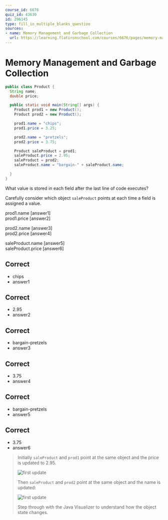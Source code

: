 ```yaml
---
course_id: 6676
quiz_id: 43630
id: 296145
type: fill_in_multiple_blanks_question
sources:
- name: Memory Management and Garbage Collection
  url: https://learning.flatironschool.com/courses/6676/pages/memory-management-and-garbage-collection
---
```


# Memory Management and Garbage Collection

```java
public class Product {
  String name;
  double price;

  public static void main(String[] args) {
    Product prod1 = new Product();
    Product prod2 = new Product();

    prod1.name = "chips";
    prod1.price = 3.25;

    prod2.name = "pretzels";
    prod2.price = 3.75;

    Product saleProduct = prod1;
    saleProduct.price = 2.95;
    saleProduct = prod2;
    saleProduct.name = "bargain-" + saleProduct.name;

  }
}
```

What value is stored in each field after the last line of code executes?

Carefully consider which object `saleProduct` points at each time a field
is assigned a value.

prod1.name [answer1]  
prod1.price [answer2]

prod2.name [answer3]  
prod2.price [answer4]

saleProduct.name [answer5]  
saleProduct.price [answer6]

## Correct

- chips
- answer1

## Correct

- 2.95
- answer2


## Correct

- bargain-pretzels
- answer3

## Correct

- 3.75
- answer4

## Correct

- bargain-pretzels
- answer5

## Correct

- 3.75
- answer6

> Initially `saleProduct` and `prod1`  point at the same object and the price is updated to 2.95.
>
> ![first update](https://curriculum-content.s3.amazonaws.com/6676/java-mod2-oop-fundamentals/quiz2_q09a.png)
>
> Then `saleProduct` and `prod2` point at the same object and the name is updated:
> 
> ![first update](https://curriculum-content.s3.amazonaws.com/6676/java-mod2-oop-fundamentals/quiz2_q09b.png)
> 
> Step through with the Java Visualizer to understand how the object state changes.